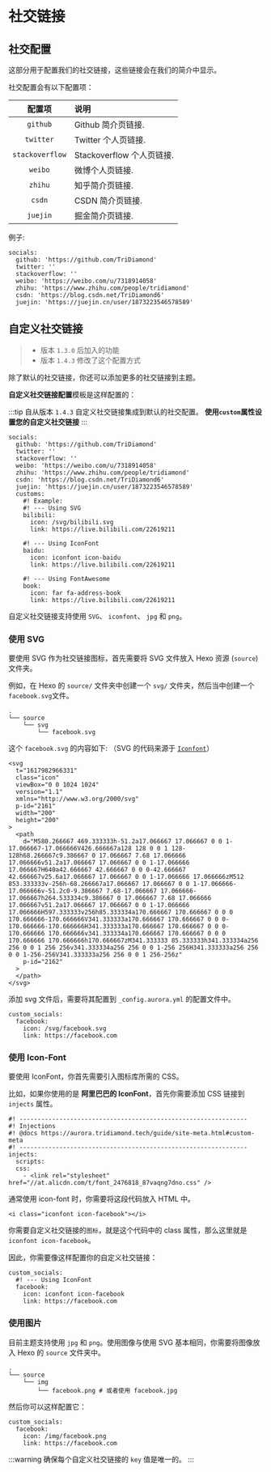 # 社交链接

## 社交配置

这部分用于配置我们的社交链接，这些链接会在我们的简介中显示。

社交配置会有以下配置项：

|     配置项      | 说明                      |
| :-------------: | :------------------------ |
|    `github`     | Github 简介页链接.        |
|    `twitter`    | Twitter 个人页链接.       |
| `stackoverflow` | Stackoverflow 个人页链接. |
|     `weibo`     | 微博个人页链接.           |
|     `zhihu`     | 知乎简介页链接.           |
|     `csdn`      | CSDN 简介页链接.          |
|    `juejin`     | 掘金简介页链接.           |

例子:

```yaml:no-line-numbers
socials:
  github: 'https://github.com/TriDiamond'
  twitter: ''
  stackoverflow: ''
  weibo: 'https://weibo.com/u/7318914058'
  zhihu: 'https://www.zhihu.com/people/tridiamond'
  csdn: 'https://blog.csdn.net/TriDiamond6'
  juejin: 'https://juejin.cn/user/1873223546578589'
```

## 自定义社交链接

> - 版本 `1.3.0` 后加入的功能
> - 版本 `1.4.3` 修改了这个配置方式

除了默认的社交链接，你还可以添加更多的社交链接到主题。

**自定义社交链接配置**模板是这样配置的：

:::tip
自从版本 `1.4.3` 自定义社交链接集成到默认的社交配置。 **使用`custom`属性设置您的自定义社交链接**
:::

```yaml:no-line-numbers{9-24}
socials:
  github: 'https://github.com/TriDiamond'
  twitter: ''
  stackoverflow: ''
  weibo: 'https://weibo.com/u/7318914058'
  zhihu: 'https://www.zhihu.com/people/tridiamond'
  csdn: 'https://blog.csdn.net/TriDiamond6'
  juejin: 'https://juejin.cn/user/1873223546578589'
  customs:
    #! Example:
    #! --- Using SVG
    bilibili:
      icon: /svg/bilibili.svg
      link: https://live.bilibili.com/22619211

    #! --- Using IconFont
    baidu:
      icon: iconfont icon-baidu
      link: https://live.bilibili.com/22619211

    #! --- Using FontAwesome
    book:
      icon: far fa-address-book
      link: https://live.bilibili.com/22619211
```

自定义社交链接支持使用 `SVG`、 `iconfont`、 `jpg` 和 `png`。

### 使用 SVG

要使用 SVG 作为社交链接图标，首先需要将 SVG 文件放入 Hexo 资源 (`source`) 文件夹。

例如，在 Hexo 的 `source/` 文件夹中创建一个 `svg/` 文件夹，然后当中创建一个 `facebook.svg`文件。

```shell:no-line-numbers
.
└── source
    └── svg
        └── facebook.svg
```

这个 `facebook.svg` 的内容如下: （SVG 的代码来源于 [`Iconfont`](https://www.iconfont.cn/search/index?searchType=icon&q=facebook)）

```html:no-line-numbers
<svg
  t="1617982966331"
  class="icon"
  viewBox="0 0 1024 1024"
  version="1.1"
  xmlns="http://www.w3.org/2000/svg"
  p-id="2161"
  width="200"
  height="200"
>
  <path
    d="M580.266667 469.333333h-51.2a17.066667 17.066667 0 0 1-17.066667-17.066666V426.666667a128 128 0 0 1 128-128h68.266667c9.386667 0 17.066667 7.68 17.066666 17.066666v51.2a17.066667 17.066667 0 0 1-17.066666 17.066667H640a42.666667 42.666667 0 0 0-42.666667 42.666667v25.6a17.066667 17.066667 0 0 1-17.066666 17.066666zM512 853.333333v-256h-68.266667a17.066667 17.066667 0 0 1-17.066666-17.066666v-51.2c0-9.386667 7.68-17.066667 17.066666-17.066667h264.533334c9.386667 0 17.066667 7.68 17.066666 17.066667v51.2a17.066667 17.066667 0 0 1-17.066666 17.066666H597.333333v256h85.333334a170.666667 170.666667 0 0 0 170.666666-170.666666V341.333333a170.666667 170.666667 0 0 0-170.666666-170.666666H341.333333a170.666667 170.666667 0 0 0-170.666666 170.666666v341.333334a170.666667 170.666667 0 0 0 170.666666 170.666666h170.666667zM341.333333 85.333333h341.333334a256 256 0 0 1 256 256v341.333334a256 256 0 0 1-256 256H341.333333a256 256 0 0 1-256-256V341.333333a256 256 0 0 1 256-256z"
    p-id="2162"
  >
  </path>
</svg>
```

添加 svg 文件后，需要将其配置到 `_config.aurora.yml` 的配置文件中。

```yaml:no-line-numbers
custom_socials:
  facebook:
    icon: /svg/facebook.svg
    link: https://facebook.com
```

### 使用 Icon-Font

要使用 IconFont，你首先需要引入图标库所需的 CSS。

比如，如果你使用的是 **阿里巴巴的 IconFont**，首先你需要添加 CSS 链接到 `injects` 属性。

```yaml:no-line-numbers{8-9}
#! ---------------------------------------------------------------
#! Injections
#! @docs https://aurora.tridiamond.tech/guide/site-meta.html#custom-meta
#! ---------------------------------------------------------------
injects:
  scripts:
  css:
    - <link rel="stylesheet" href="//at.alicdn.com/t/font_2476818_87vaqng7dno.css" />
```

通常使用 icon-font 时，你需要将这段代码放入 HTML 中。

```html:no-line-numbers
<i class="iconfont icon-facebook"></i>
```

你需要自定义社交链接的`图标`，就是这个代码中的 class 属性，那么这里就是 `iconfont icon-facebook`。

因此，你需要像这样配置你的自定义社交链接：

```yaml:no-line-numbers
custom_socials:
  #! --- Using IconFont
  facebook:
    icon: iconfont icon-facebook
    link: https://facebook.com
```

### 使用图片

目前主题支持使用 `jpg` 和 `png`。使用图像与使用 SVG 基本相同，你需要将图像放入 Hexo 的 `source` 文件夹中。

```shell:no-line-numbers
.
└── source
    └── img
        └── facebook.png # 或者使用 facebook.jpg
```

然后你可以这样配置它：

```yaml:no-line-numbers
custom_socials:
  facebook:
    icon: /img/facebook.png
    link: https://facebook.com
```

:::warning
确保每个自定义社交链接的 `key` 值是唯一的。
:::
